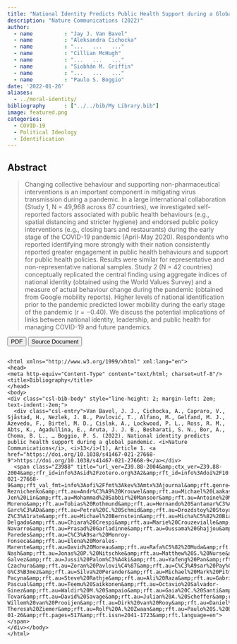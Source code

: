 ```yaml
---
title: "National Identity Predicts Public Health Support during a Global Pandemic"
description: "Nature Communications (2022)"
author: 
  - name          : "Jay J. Van Bavel"
  - name          : "Aleksandra Cichocka"
  - name          : "...   ...   ..."
  - name          : "Cillian McHugh"
  - name          : "...   ...   ..."
  - name          : "Siobhán M. Griffin"
  - name          : "...   ...   ..."
  - name          : "Paulo S. Boggio"
date: '2022-01-26'
aliases:   
  - ../moral-identity/
bibliography      : ["../../bib/My Library.bib"]
image: featured.png
categories: 
  - COVID-19
  - Political Ideology
  - Identification
---
```



## Abstract

>Changing collective behaviour and supporting non-pharmaceutical interventions is an important component in mitigating virus transmission during a pandemic. In a large international collaboration (Study 1, N = 49,968 across 67 countries), we investigated self-reported factors associated with public health behaviours (e.g., spatial distancing and stricter hygiene) and endorsed public policy interventions (e.g., closing bars and restaurants) during the early stage of the COVID-19 pandemic (April-May 2020). Respondents who reported identifying more strongly with their nation consistently reported greater engagement in public health behaviours and support for public health policies. Results were similar for representative and non-representative national samples. Study 2 (N = 42 countries) conceptually replicated the central finding using aggregate indices of national identity (obtained using the World Values Survey) and a measure of actual behaviour change during the pandemic (obtained from Google mobility reports). Higher levels of national identification prior to the pandemic predicted lower mobility during the early stage of the pandemic (r = −0.40). We discuss the potential implications of links between national identity, leadership, and public health for managing COVID-19 and future pandemics.



<button type="button" class="btn btn-primary btn-sm" onclick="window.open('https://raw.githubusercontent.com/cillianmiltown/website_quarto/main/publications/national-identity/national-identity.pdf');" data-inline="true" >PDF</button>
<button type="button" class="btn btn-primary btn-sm" onclick="window.open('https://www.nature.com/articles/s41467-021-27668-9')" >Source Document</button>


```{=html}

<html xmlns="http://www.w3.org/1999/xhtml" xml:lang="en">
<head>
<meta http-equiv="Content-Type" content="text/html; charset=utf-8"/>
<title>Bibliography</title>
</head>
<body>
<div class="csl-bib-body" style="line-height: 2; margin-left: 2em; text-indent:-2em;">
  <div class="csl-entry">Van Bavel, J. J., Cichocka, A., Capraro, V., Sjåstad, H., Nezlek, J. B., Pavlović, T., Alfano, M., Gelfand, M. J., Azevedo, F., Birtel, M. D., Cislak, A., Lockwood, P. L., Ross, R. M., Abts, K., Agadullina, E., Aruta, J. J. B., Besharati, S. N., Bor, A., Choma, B. L., … Boggio, P. S. (2022). National identity predicts public health support during a global pandemic. <i>Nature Communications</i>, <i>13</i>(1), Article 1. <a href="https://doi.org/10.1038/s41467-021-27668-9">https://doi.org/10.1038/s41467-021-27668-9</a></div>
  <span class="Z3988" title="url_ver=Z39.88-2004&amp;ctx_ver=Z39.88-2004&amp;rfr_id=info%3Asid%2Fzotero.org%3A2&amp;rft_id=info%3Adoi%2F10.1038%2Fs41467-021-27668-9&amp;rft_val_fmt=info%3Aofi%2Ffmt%3Akev%3Amtx%3Ajournal&amp;rft.genre=article&amp;rft.atitle=National%20identity%20predicts%20public%20health%20support%20during%20a%20global%20pandemic&amp;rft.jtitle=Nature%20Communications&amp;rft.stitle=Nat%20Commun&amp;rft.volume=13&amp;rft.issue=1&amp;rft.aufirst=Jay%20J.&amp;rft.aulast=Van%20Bavel&amp;rft.au=Jay%20J.%20Van%20Bavel&amp;rft.au=Aleksandra%20Cichocka&amp;rft.au=Valerio%20Capraro&amp;rft.au=Hallgeir%20Sj%C3%A5stad&amp;rft.au=John%20B.%20Nezlek&amp;rft.au=Tomislav%20Pavlovi%C4%87&amp;rft.au=Mark%20Alfano&amp;rft.au=Michele%20J.%20Gelfand&amp;rft.au=Flavio%20Azevedo&amp;rft.au=Mich%C3%A8le%20D.%20Birtel&amp;rft.au=Aleksandra%20Cislak&amp;rft.au=Patricia%20L.%20Lockwood&amp;rft.au=Robert%20Malcolm%20Ross&amp;rft.au=Koen%20Abts&amp;rft.au=Elena%20Agadullina&amp;rft.au=John%20Jamir%20Benzon%20Aruta&amp;rft.au=Sahba%20Nomvula%20Besharati&amp;rft.au=Alexander%20Bor&amp;rft.au=Becky%20L.%20Choma&amp;rft.au=Charles%20David%20Crabtree&amp;rft.au=William%20A.%20Cunningham&amp;rft.au=Koustav%20De&amp;rft.au=Waqas%20Ejaz&amp;rft.au=Christian%20T.%20Elbaek&amp;rft.au=Andrej%20Findor&amp;rft.au=Daniel%20Flichtentrei&amp;rft.au=Renata%20Franc&amp;rft.au=Biljana%20Gjoneska&amp;rft.au=June%20Gruber&amp;rft.au=Estrella%20Gualda&amp;rft.au=Yusaku%20Horiuchi&amp;rft.au=Toan%20Luu%20Duc%20Huynh&amp;rft.au=Agustin%20Ibanez&amp;rft.au=Mostak%20Ahamed%20Imran&amp;rft.au=Jacob%20Israelashvili&amp;rft.au=Katarzyna%20Jasko&amp;rft.au=Jaroslaw%20Kantorowicz&amp;rft.au=Elena%20Kantorowicz-Reznichenko&amp;rft.au=Andr%C3%A9%20Krouwel&amp;rft.au=Michael%20Laakasuo&amp;rft.au=Claus%20Lamm&amp;rft.au=Caroline%20Leygue&amp;rft.au=Ming-Jen%20Lin&amp;rft.au=Mohammad%20Sabbir%20Mansoor&amp;rft.au=Antoine%20Marie&amp;rft.au=Lewend%20Mayiwar&amp;rft.au=Honorata%20Mazepus&amp;rft.au=Cillian%20McHugh&amp;rft.au=John%20Paul%20Minda&amp;rft.au=Panagiotis%20Mitkidis&amp;rft.au=Andreas%20Olsson&amp;rft.au=Tobias%20Otterbring&amp;rft.au=Dominic%20J.%20Packer&amp;rft.au=Anat%20Perry&amp;rft.au=Michael%20Bang%20Petersen&amp;rft.au=Arathy%20Puthillam&amp;rft.au=Juli%C3%A1n%20C.%20Ria%C3%B1o-Moreno&amp;rft.au=Tobias%20Rothmund&amp;rft.au=Hernando%20Santamar%C3%ADa-Garc%C3%ADa&amp;rft.au=Petra%20C.%20Schmid&amp;rft.au=Drozdstoy%20Stoyanov&amp;rft.au=Shruti%20Tewari&amp;rft.au=Bojan%20Todosijevi%C4%87&amp;rft.au=Manos%20Tsakiris&amp;rft.au=Hans%20H.%20Tung&amp;rft.au=Radu%20G.%20Umbre%C8%99&amp;rft.au=Edmunds%20Vanags&amp;rft.au=Madalina%20Vlasceanu&amp;rft.au=Andrew%20Vonasch&amp;rft.au=Meltem%20Yucel&amp;rft.au=Yucheng%20Zhang&amp;rft.au=Mohcine%20Abad&amp;rft.au=Eli%20Adler&amp;rft.au=Narin%20Akrawi&amp;rft.au=Hamza%20Alaoui%20Mdarhri&amp;rft.au=Hanane%20Amara&amp;rft.au=David%20M.%20Amodio&amp;rft.au=Benedict%20G.%20Antazo&amp;rft.au=Matthew%20Apps&amp;rft.au=F.%20Ceren%20Ay&amp;rft.au=Mouhamadou%20Hady%20Ba&amp;rft.au=Sergio%20Barbosa&amp;rft.au=Brock%20Bastian&amp;rft.au=Anton%20Berg&amp;rft.au=Maria%20P.%20Bernal-Z%C3%A1rate&amp;rft.au=Michael%20Bernstein&amp;rft.au=Micha%C5%82%20Bia%C5%82ek&amp;rft.au=Ennio%20Bilancini&amp;rft.au=Natalia%20Bogatyreva&amp;rft.au=Leonardo%20Boncinelli&amp;rft.au=Jonathan%20E.%20Booth&amp;rft.au=Sylvie%20Borau&amp;rft.au=Ondrej%20Buchel&amp;rft.au=C.%20Daryl%20Cameron&amp;rft.au=Chrissie%20F.%20Carvalho&amp;rft.au=Tatiana%20Celadin&amp;rft.au=Chiara%20Cerami&amp;rft.au=Hom%20Nath%20Chalise&amp;rft.au=Xiaojun%20Cheng&amp;rft.au=Luca%20Cian&amp;rft.au=Kate%20Cockcroft&amp;rft.au=Jane%20Conway&amp;rft.au=Mateo%20Andres%20C%C3%B3rdoba-Delgado&amp;rft.au=Chiara%20Crespi&amp;rft.au=Marie%20Crouzevialle&amp;rft.au=Jo%20Cutler&amp;rft.au=Marzena%20Cyprya%C5%84ska&amp;rft.au=Justyna%20Dabrowska&amp;rft.au=Michael%20A.%20Daniels&amp;rft.au=Victoria%20H.%20Davis&amp;rft.au=Pamala%20N.%20Dayley&amp;rft.au=Sylvain%20Delouvee&amp;rft.au=Ognjan%20Denkovski&amp;rft.au=Guillaume%20Dezecache&amp;rft.au=Nathan%20A.%20Dhaliwal&amp;rft.au=Alelie%20B.%20Diato&amp;rft.au=Roberto%20Di%20Paolo&amp;rft.au=Marianna%20Drosinou&amp;rft.au=Uwe%20Dulleck&amp;rft.au=J%C4%81nis%20Ekmanis&amp;rft.au=Arhan%20S.%20Ertan&amp;rft.au=Tom%20W.%20Etienne&amp;rft.au=Hapsa%20Hossain%20Farhana&amp;rft.au=Fahima%20Farkhari&amp;rft.au=Harry%20Farmer&amp;rft.au=Ali%20Fenwick&amp;rft.au=Kristijan%20Fidanovski&amp;rft.au=Terry%20Flew&amp;rft.au=Shona%20Fraser&amp;rft.au=Raymond%20Boadi%20Frempong&amp;rft.au=Jonathan%20A.%20Fugelsang&amp;rft.au=Jessica%20Gale&amp;rft.au=E.%20Bego%C3%B1a%20Garcia-Navarro&amp;rft.au=Prasad%20Garladinne&amp;rft.au=Oussama%20Ghajjou&amp;rft.au=Theofilos%20Gkinopoulos&amp;rft.au=Kurt%20Gray&amp;rft.au=Siobh%C3%A1n%20M.%20Griffin&amp;rft.au=Bjarki%20Gronfeldt&amp;rft.au=Mert%20G%C3%BCmren&amp;rft.au=Ranju%20Lama%20Gurung&amp;rft.au=Eran%20Halperin&amp;rft.au=Elizabeth%20Harris&amp;rft.au=Volo%20Herzon&amp;rft.au=Matej%20Hru%C5%A1ka&amp;rft.au=Guanxiong%20Huang&amp;rft.au=Matthias%20F.%20C.%20Hudecek&amp;rft.au=Ozan%20Isler&amp;rft.au=Simon%20Jangard&amp;rft.au=Frederik%20J.%20J%C3%B8rgensen&amp;rft.au=Frank%20Kachanoff&amp;rft.au=John%20Kahn&amp;rft.au=Apsara%20Katuwal%20Dangol&amp;rft.au=Oleksandra%20Keudel&amp;rft.au=Lina%20Koppel&amp;rft.au=Mika%20Koverola&amp;rft.au=Emily%20Kubin&amp;rft.au=Anton%20Kunnari&amp;rft.au=Yordan%20Kutiyski&amp;rft.au=Oscar%20Laguna&amp;rft.au=Josh%20Leota&amp;rft.au=Eva%20Lermer&amp;rft.au=Jonathan%20Levy&amp;rft.au=Neil%20Levy&amp;rft.au=Chunyun%20Li&amp;rft.au=Elizabeth%20U.%20Long&amp;rft.au=Chiara%20Longoni&amp;rft.au=Marina%20Magli%C4%87&amp;rft.au=Darragh%20McCashin&amp;rft.au=Alexander%20L.%20Metcalf&amp;rft.au=Igor%20Miklou%C5%A1i%C4%87&amp;rft.au=Soulaimane%20El%20Mimouni&amp;rft.au=Asako%20Miura&amp;rft.au=Juliana%20Molina-Paredes&amp;rft.au=C%C3%A9sar%20Monroy-Fonseca&amp;rft.au=Elena%20Morales-Marente&amp;rft.au=David%20Moreau&amp;rft.au=Rafa%C5%82%20Muda&amp;rft.au=Annalisa%20Myer&amp;rft.au=Kyle%20Nash&amp;rft.au=Tarik%20Nesh-Nash&amp;rft.au=Jonas%20P.%20Nitschke&amp;rft.au=Matthew%20S.%20Nurse&amp;rft.au=Yohsuke%20Ohtsubo&amp;rft.au=Victoria%20Oldemburgo%20de%20Mello&amp;rft.au=Cathal%20O%E2%80%99Madagain&amp;rft.au=Michal%20Onderco&amp;rft.au=M.%20Soledad%20Palacios-Galvez&amp;rft.au=Jussi%20Palom%C3%A4ki&amp;rft.au=Yafeng%20Pan&amp;rft.au=Zs%C3%B3fia%20Papp&amp;rft.au=Philip%20P%C3%A4rnamets&amp;rft.au=Mariola%20Paruzel-Czachura&amp;rft.au=Zoran%20Pavlovi%C4%87&amp;rft.au=C%C3%A9sar%20Pay%C3%A1n-G%C3%B3mez&amp;rft.au=Silva%20Perander&amp;rft.au=Michael%20Mark%20Pitman&amp;rft.au=Rajib%20Prasad&amp;rft.au=Joanna%20Pyrkosz-Pacyna&amp;rft.au=Steve%20Rathje&amp;rft.au=Ali%20Raza&amp;rft.au=Gabriel%20G.%20R%C3%AAgo&amp;rft.au=Kasey%20Rhee&amp;rft.au=Claire%20E.%20Robertson&amp;rft.au=Iv%C3%A1n%20Rodr%C3%ADguez-Pascual&amp;rft.au=Teemu%20Saikkonen&amp;rft.au=Octavio%20Salvador-Ginez&amp;rft.au=Waldir%20M.%20Sampaio&amp;rft.au=Gaia%20C.%20Santi&amp;rft.au=Natalia%20Santiago-Tovar&amp;rft.au=David%20Savage&amp;rft.au=Julian%20A.%20Scheffer&amp;rft.au=Philipp%20Sch%C3%B6negger&amp;rft.au=David%20T.%20Schultner&amp;rft.au=Enid%20M.%20Schutte&amp;rft.au=Andy%20Scott&amp;rft.au=Madhavi%20Sharma&amp;rft.au=Pujan%20Sharma&amp;rft.au=Ahmed%20Skali&amp;rft.au=David%20Stadelmann&amp;rft.au=Clara%20Alexandra%20Stafford&amp;rft.au=Dragan%20Stanojevi%C4%87&amp;rft.au=Anna%20Stefaniak&amp;rft.au=Anni%20Sternisko&amp;rft.au=Agustin%20Stoica&amp;rft.au=Kristina%20K.%20Stoyanova&amp;rft.au=Brent%20Strickland&amp;rft.au=Jukka%20Sundvall&amp;rft.au=Jeffrey%20P.%20Thomas&amp;rft.au=Gustav%20Tingh%C3%B6g&amp;rft.au=Benno%20Torgler&amp;rft.au=Iris%20J.%20Traast&amp;rft.au=Raffaele%20Tucciarelli&amp;rft.au=Michael%20Tyrala&amp;rft.au=Nick%20D.%20Ungson&amp;rft.au=Mete%20S.%20Uysal&amp;rft.au=Paul%20A.%20M.%20Van%20Lange&amp;rft.au=Jan-Willem%20van%20Prooijen&amp;rft.au=Dirk%20van%20Rooy&amp;rft.au=Daniel%20V%C3%A4stfj%C3%A4ll&amp;rft.au=Peter%20Verkoeijen&amp;rft.au=Joana%20B.%20Vieira&amp;rft.au=Christian%20von%20Sikorski&amp;rft.au=Alexander%20Cameron%20Walker&amp;rft.au=Jennifer%20Watermeyer&amp;rft.au=Erik%20Wetter&amp;rft.au=Ashley%20Whillans&amp;rft.au=Robin%20Willardt&amp;rft.au=Michael%20J.%20A.%20Wohl&amp;rft.au=Adrian%20Dominik%20W%C3%B3jcik&amp;rft.au=Kaidi%20Wu&amp;rft.au=Yuki%20Yamada&amp;rft.au=Onurcan%20Yilmaz&amp;rft.au=Kumar%20Yogeeswaran&amp;rft.au=Carolin-Theresa%20Ziemer&amp;rft.au=Rolf%20A.%20Zwaan&amp;rft.au=Paulo%20S.%20Boggio&amp;rft.date=2022-01-26&amp;rft.pages=517&amp;rft.issn=2041-1723&amp;rft.language=en"></span>
</div></body>
</html>


```





